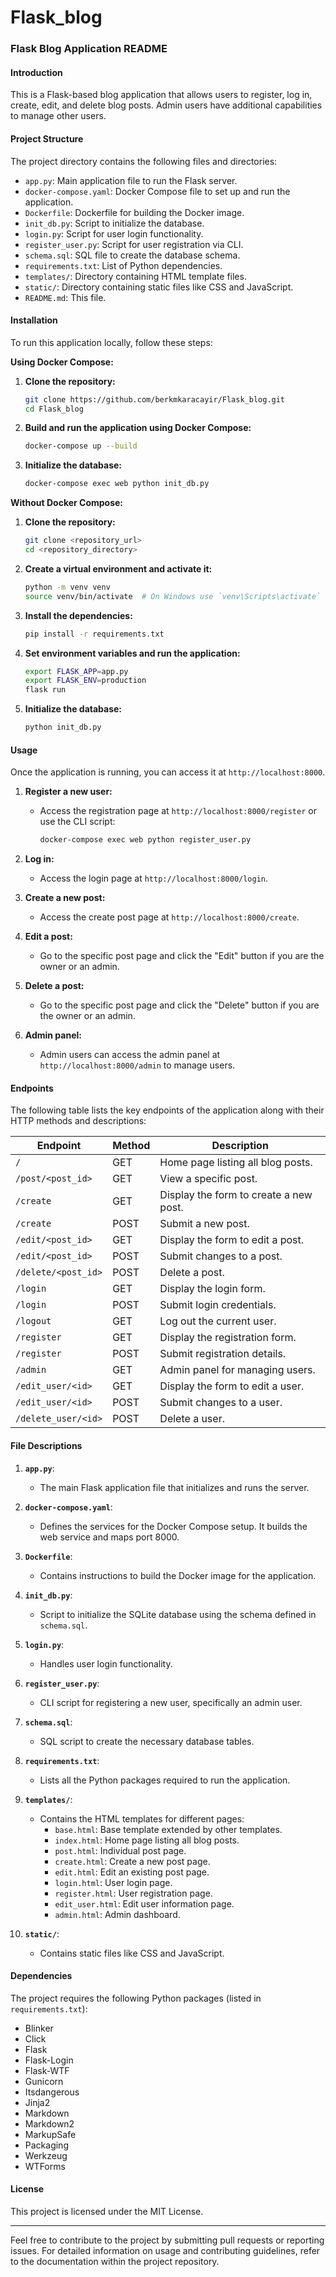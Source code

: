 # Flask_blog
### Flask Blog Application README

#### Introduction

This is a Flask-based blog application that allows users to register, log in, create, edit, and delete blog posts. Admin users have additional capabilities to manage other users.

#### Project Structure

The project directory contains the following files and directories:

- `app.py`: Main application file to run the Flask server.
- `docker-compose.yaml`: Docker Compose file to set up and run the application.
- `Dockerfile`: Dockerfile for building the Docker image.
- `init_db.py`: Script to initialize the database.
- `login.py`: Script for user login functionality.
- `register_user.py`: Script for user registration via CLI.
- `schema.sql`: SQL file to create the database schema.
- `requirements.txt`: List of Python dependencies.
- `templates/`: Directory containing HTML template files.
- `static/`: Directory containing static files like CSS and JavaScript.
- `README.md`: This file.

#### Installation

To run this application locally, follow these steps:

**Using Docker Compose:**

1. **Clone the repository:**
   ```bash
   git clone https://github.com/berkmkaracayir/Flask_blog.git
   cd Flask_blog
   ```

2. **Build and run the application using Docker Compose:**
   ```bash
   docker-compose up --build
   ```

3. **Initialize the database:**
   ```bash
   docker-compose exec web python init_db.py
   ```

**Without Docker Compose:**

1. **Clone the repository:**
   ```bash
   git clone <repository_url>
   cd <repository_directory>
   ```

2. **Create a virtual environment and activate it:**
   ```bash
   python -m venv venv
   source venv/bin/activate  # On Windows use `venv\Scripts\activate`
   ```

3. **Install the dependencies:**
   ```bash
   pip install -r requirements.txt
   ```

4. **Set environment variables and run the application:**
   ```bash
   export FLASK_APP=app.py
   export FLASK_ENV=production
   flask run
   ```

5. **Initialize the database:**
   ```bash
   python init_db.py
   ```

#### Usage

Once the application is running, you can access it at `http://localhost:8000`.

1. **Register a new user:**
   - Access the registration page at `http://localhost:8000/register` or use the CLI script:
     ```bash
     docker-compose exec web python register_user.py
     ```

2. **Log in:**
   - Access the login page at `http://localhost:8000/login`.

3. **Create a new post:**
   - Access the create post page at `http://localhost:8000/create`.

4. **Edit a post:**
   - Go to the specific post page and click the "Edit" button if you are the owner or an admin.

5. **Delete a post:**
   - Go to the specific post page and click the "Delete" button if you are the owner or an admin.

6. **Admin panel:**
   - Admin users can access the admin panel at `http://localhost:8000/admin` to manage users.

#### Endpoints

The following table lists the key endpoints of the application along with their HTTP methods and descriptions:

| Endpoint             | Method | Description                              |
|----------------------|--------|------------------------------------------|
| `/`                  | GET    | Home page listing all blog posts.        |
| `/post/<post_id>`    | GET    | View a specific post.                    |
| `/create`            | GET    | Display the form to create a new post.   |
| `/create`            | POST   | Submit a new post.                       |
| `/edit/<post_id>`    | GET    | Display the form to edit a post.         |
| `/edit/<post_id>`    | POST   | Submit changes to a post.                |
| `/delete/<post_id>`  | POST   | Delete a post.                           |
| `/login`             | GET    | Display the login form.                  |
| `/login`             | POST   | Submit login credentials.                |
| `/logout`            | GET    | Log out the current user.                |
| `/register`          | GET    | Display the registration form.           |
| `/register`          | POST   | Submit registration details.             |
| `/admin`             | GET    | Admin panel for managing users.          |
| `/edit_user/<id>`    | GET    | Display the form to edit a user.         |
| `/edit_user/<id>`    | POST   | Submit changes to a user.                |
| `/delete_user/<id>`  | POST   | Delete a user.                           |

#### File Descriptions

1. **`app.py`**:
   - The main Flask application file that initializes and runs the server.

2. **`docker-compose.yaml`**:
   - Defines the services for the Docker Compose setup. It builds the web service and maps port 8000.

3. **`Dockerfile`**:
   - Contains instructions to build the Docker image for the application.

4. **`init_db.py`**:
   - Script to initialize the SQLite database using the schema defined in `schema.sql`.

5. **`login.py`**:
   - Handles user login functionality.

6. **`register_user.py`**:
   - CLI script for registering a new user, specifically an admin user.

7. **`schema.sql`**:
   - SQL script to create the necessary database tables.

8. **`requirements.txt`**:
   - Lists all the Python packages required to run the application.

9. **`templates/`**:
   - Contains the HTML templates for different pages:
     - `base.html`: Base template extended by other templates.
     - `index.html`: Home page listing all blog posts.
     - `post.html`: Individual post page.
     - `create.html`: Create a new post page.
     - `edit.html`: Edit an existing post page.
     - `login.html`: User login page.
     - `register.html`: User registration page.
     - `edit_user.html`: Edit user information page.
     - `admin.html`: Admin dashboard.

10. **`static/`**:
    - Contains static files like CSS and JavaScript.

#### Dependencies

The project requires the following Python packages (listed in `requirements.txt`):
- Blinker
- Click
- Flask
- Flask-Login
- Flask-WTF
- Gunicorn
- Itsdangerous
- Jinja2
- Markdown
- Markdown2
- MarkupSafe
- Packaging
- Werkzeug
- WTForms

#### License

This project is licensed under the MIT License.

---

Feel free to contribute to the project by submitting pull requests or reporting issues. For detailed information on usage and contributing guidelines, refer to the documentation within the project repository.